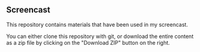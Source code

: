 ## Screencast

This repository contains materials that have been used in my screencast.

You can either clone this repository with git, or download the entire content as a zip file by clicking on the "Download ZIP" button on the right.

